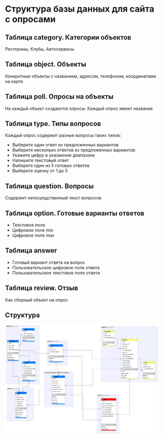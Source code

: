 # Структура базы данных для сайта с опросами

## Таблица category. Категории объектов

Рестораны, Клубы, Автосервисы

## Таблица object. Объекты

Конкретные объекты с названием, адресом, телефоном, координатами на карте

## Таблица poll. Опросы на объекты

На каждый объект создаются опросы. Каждый опрос имеет название

## Таблица type. Типы вопросов

Каждый опрос содержит разные вопросы таких типов:

- Выберите один ответ из предложенных вариантов
- Выберите несколько ответов из предложенных вариантов
- Укажите цифру в указанном диапазоне
- Напишите текстовый ответ
- Выберите один из 5 готовых ответов
- Выберите оценку от 1 до 5

## Таблица question. Вопросы

Содержит непосредственный текст вопросов

## Таблица option. Готовые варианты ответов

- Текстовое поле
- Цифровое поле min
- Цифровое поле max

## Таблица answer

- Готовый вариант ответа на вопрос
- Пользовательское цифровое поле ответа
- Пользовательское текстовое поле ответа

## Таблица review. Отзыв

Как сборный объект на опрос

## Структура

![Структура базы данных для сайта с опросами](https://raw.githubusercontent.com/allexgalbert/workflow/main/PollsQuestions/1.png "Структура базы данных для сайта с опросами")